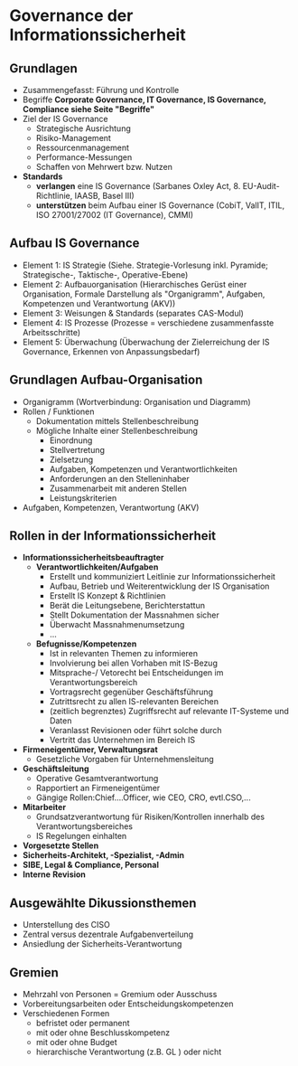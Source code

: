 # Governance der Informationssicherheit

## Grundlagen

* Zusammengefasst: Führung und Kontrolle
* Begriffe **Corporate Governance, IT Governance, IS Governance, Compliance siehe Seite "Begriffe"**
* Ziel der IS Governance
  * Strategische Ausrichtung
  * Risiko-Management
  * Ressourcenmanagement
  * Performance-Messungen
  * Schaffen von Mehrwert bzw. Nutzen
* **Standards**
  * **verlangen** eine IS Governance \(Sarbanes Oxley Act, 8. EU-Audit-Richtlinie, IAASB, Basel III\)
  * **unterstützen** beim Aufbau einer IS Governance \(CobiT, ValIT, ITIL, ISO 27001/27002 \(IT Governance\), CMMI\)

## Aufbau IS Governance

* Element 1: IS Strategie \(Siehe. Strategie-Vorlesung inkl. Pyramide; Strategische-, Taktische-, Operative-Ebene\) 
* Element 2: Aufbauorganisation \(Hierarchisches Gerüst einer Organisation, Formale Darstellung als "Organigramm", Aufgaben, Kompetenzen und Verantwortung \(AKV\)\)
* Element 3: Weisungen & Standards \(separates CAS-Modul\)
* Element 4: IS Prozesse \(Prozesse = verschiedene zusammenfasste Arbeitsschritte\) 
* Element 5: Überwachung \(Überwachung der Zielerreichung der IS Governance, Erkennen von Anpassungsbedarf\)

## Grundlagen Aufbau-Organisation

* Organigramm \(Wortverbindung: Organisation und Diagramm\)
* Rollen / Funktionen
  * Dokumentation mittels Stellenbeschreibung
  * Mögliche Inhalte einer Stellenbeschreibung
    * Einordnung
    * Stellvertretung
    * Zielsetzung
    * Aufgaben, Kompetenzen und Verantwortlichkeiten
    * Anforderungen an den Stelleninhaber
    * Zusammenarbeit mit anderen Stellen
    * Leistungskriterien
* Aufgaben, Kompetenzen, Verantwortung \(AKV\)



## Rollen in der Informationssicherheit

* **Informationssicherheitsbeauftragter**
  * **Verantwortlichkeiten/Aufgaben**
    * Erstellt und kommuniziert Leitlinie zur Informationssicherheit
    * Aufbau, Betrieb und Weiterentwicklung der IS Organisation
    * Erstellt IS Konzept & Richtlinien
    * Berät die Leitungsebene, Berichterstattun
    * Stellt Dokumentation der Massnahmen sicher
    * Überwacht Massnahmenumsetzung
    * ...
  * **Befugnisse/Kompetenzen**
    * Ist in relevanten Themen zu informieren
    * Involvierung bei allen Vorhaben mit IS-Bezug
    * Mitsprache-/ Vetorecht bei Entscheidungen im Verantwortungsbereich
    * Vortragsrecht gegenüber Geschäftsführung
    * Zutrittsrecht zu allen IS-relevanten Bereichen
    * \(zeitlich begrenztes\) Zugriffsrecht auf relevante IT-Systeme und Daten
    * Veranlasst Revisionen oder führt solche durch
    * Vertritt das Unternehmen im Bereich IS
* **Firmeneigentümer, Verwaltungsrat**
  * Gesetzliche Vorgaben für Unternehmensleitung
* **Geschäftsleitung**
  * Operative Gesamtverantwortung
  * Rapportiert an Firmeneigentümer
  * Gängige Rollen:Chief....Officer, wie CEO, CRO, evtl.CSO,...
* **Mitarbeiter** 
  * Grundsatzverantwortung für Risiken/Kontrollen innerhalb des Verantwortungsbereiches
  * IS Regelungen einhalten
* **Vorgesetzte Stellen**
* **Sicherheits-Architekt, -Spezialist, -Admin**
* **SIBE, Legal & Compliance, Personal**
* **Interne** **Revision**



## Ausgewählte Dikussionsthemen

* Unterstellung des CISO
* Zentral versus dezentrale Aufgabenverteilung
* Ansiedlung der Sicherheits-Verantwortung



## Gremien

* Mehrzahl von Personen = Gremium oder Ausschuss
* Vorbereitungsarbeiten oder Entscheidungskompetenzen
* Verschiedenen Formen
  * befristet oder permanent
  * mit oder ohne Beschlusskompetenz
  * mit oder ohne Budget
  * hierarchische Verantwortung \(z.B. GL \) oder nicht

